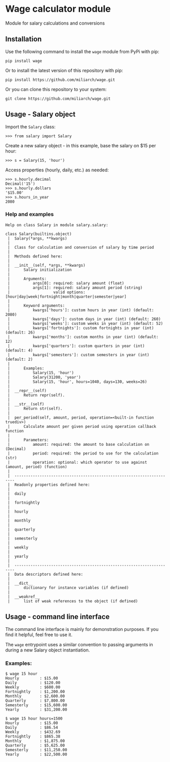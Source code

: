 # Wage calculator module

Module for salary calculations and conversions

## Installation

Use the following command to install the `wage` module from PyPi with pip:
```
pip install wage
```

Or to install the latest version of this repository with pip:
```
pip install https://github.com/miliarch/wage.git
```

Or you can clone this repository to your system:
```
git clone https://github.com/miliarch/wage.git
```

## Usage - Salary object

Import the `Salary` class:
```
>>> from salary import Salary
```

Create a new salary object - in this example, base the salary on $15 per hour:
```
>>> s = Salary(15, 'hour')
```

Access properties (hourly, daily, etc.) as needed:
```
>>> s.hourly.decimal
Decimal('15')
>>> s.hourly.dollars
'$15.00'
>>> s.hours_in_year
2080
```

### Help and examples
```
Help on class Salary in module salary.salary:

class Salary(builtins.object)
 |  Salary(*args, **kwargs)
 |
 |  Class for calculation and conversion of salary by time period
 |
 |  Methods defined here:
 |
 |  __init__(self, *args, **kwargs)
 |      Salary initialization
 |
 |      Arguments:
 |          args[0]: required: salary amount (float)
 |          args[1]: required: salary amount period (string)
 |                   valid options: [hour|day|week|fortnight|month|quarter|semester|year]
 |
 |      Keyword arguments:
 |          kwargs['hours']: custom hours in year (int) (default: 2080)
 |          kwargs['days']: custom days in year (int) (default: 260)
 |          kwargs['weeks']: custom weeks in year (int) (default: 52)
 |          kwargs['fortnights']: custom fortnights in year (int) (default: 26)
 |          kwargs['months']: custom months in year (int) (default: 12)
 |          kwargs['quarters']: custom quarters in year (int) (default: 4)
 |          kwargs['semesters']: custom semesters in year (int) (default: 2)
 |
 |      Examples:
 |          Salary(15, 'hour')
 |          Salary(31200, 'year')
 |          Salary(15, 'hour', hours=1040, days=130, weeks=26)
 |
 |  __repr__(self)
 |      Return repr(self).
 |
 |  __str__(self)
 |      Return str(self).
 |
 |  per_period(self, amount, period, operation=<built-in function truediv>)
 |      Calculate amount per given period using operation callback function
 |
 |      Parameters:
 |          amount: required: the amount to base calculation on (Decimal)
 |          period: required: the period to use for the calculation (str)
 |          operation: optional: which operator to use against (amount, period) (function)
 |
 |  ----------------------------------------------------------------------
 |  Readonly properties defined here:
 |
 |  daily
 |
 |  fortnightly
 |
 |  hourly
 |
 |  monthly
 |
 |  quarterly
 |
 |  semesterly
 |
 |  weekly
 |
 |  yearly
 |
 |  ----------------------------------------------------------------------
 |  Data descriptors defined here:
 |
 |  __dict__
 |      dictionary for instance variables (if defined)
 |
 |  __weakref__
 |      list of weak references to the object (if defined)
```

## Usage - command line interface

The command line interface is mainly for demonstration purposes. If you find it helpful, feel free to use it.

The `wage` entrypoint uses a similar convention to passing arguments in during a new Salary object instantiation.

### Examples:
```
$ wage 15 hour
Hourly         : $15.00
Daily          : $120.00
Weekly         : $600.00
Fortnightly    : $1,200.00
Monthly        : $2,600.00
Quarterly      : $7,800.00
Semesterly     : $15,600.00
Yearly         : $31,200.00
```

```
$ wage 15 hour hours=1500
Hourly         : $15.00
Daily          : $86.54
Weekly         : $432.69
Fortnightly    : $865.38
Monthly        : $1,875.00
Quarterly      : $5,625.00
Semesterly     : $11,250.00
Yearly         : $22,500.00
```